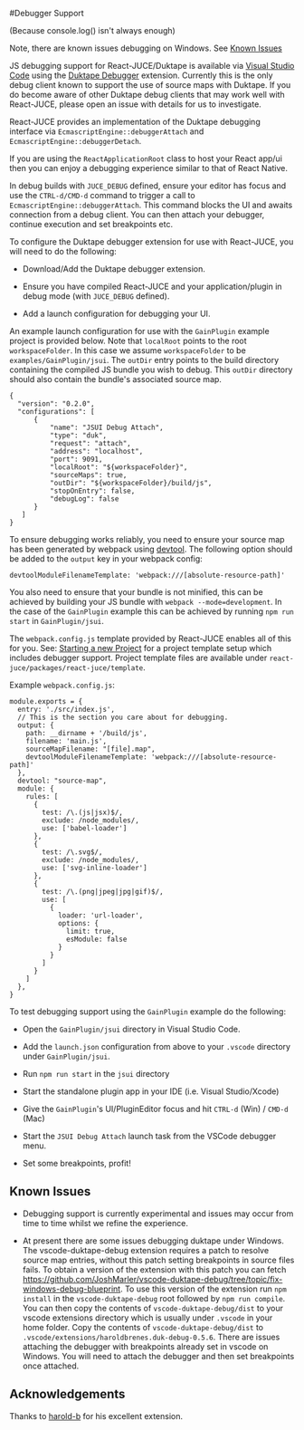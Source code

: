 #Debugger Support

(Because console.log() isn't always enough)

Note, there are known issues debugging on Windows. See [Known Issues](#known-issues)

JS debugging support for React-JUCE/Duktape is available via [Visual Studio Code](https://code.visualstudio.com/) using the [Duktape Debugger](https://marketplace.visualstudio.com/items?itemName=HaroldBrenes.duk-debug) extension.
Currently this is the only debug client known to support the use of source maps with Duktape.
If you do become aware of other Duktape debug clients that may work well with React-JUCE, please open an issue with details for us to investigate.

React-JUCE provides an implementation of the Duktape debugging interface via `EcmascriptEngine::debuggerAttach` and `EcmascriptEngine::debuggerDetach`.

If you are using the `ReactApplicationRoot` class to host your React app/ui then you can enjoy a debugging experience similar to that of React Native.

In debug builds with `JUCE_DEBUG` defined, ensure your editor has focus and use the `CTRL-d/CMD-d` command to trigger a call to `EcmascriptEngine::debuggerAttach`.
This command blocks the UI and awaits connection from a debug client. You can then attach your debugger, continue execution and set breakpoints etc.

To configure the Duktape debugger extension for use with React-JUCE, you will need to do the following:

- Download/Add the Duktape debugger extension.

- Ensure you have compiled React-JUCE and your application/plugin in debug mode (with `JUCE_DEBUG` defined).

- Add a launch configuration for debugging your UI.

An example launch configuration for use with the `GainPlugin` example project is provided below.
Note that `localRoot` points to the root `workspaceFolder`. In this case we assume `workspaceFolder` to be `examples/GainPlugin/jsui`.
The `outDir` entry points to the build directory containing the compiled JS bundle you wish to debug.
This `outDir` directory should also contain the bundle's associated source map.

```
{
  "version": "0.2.0",
  "configurations": [
      {
          "name": "JSUI Debug Attach",
          "type": "duk",
          "request": "attach",
          "address": "localhost",
          "port": 9091,
          "localRoot": "${workspaceFolder}",
          "sourceMaps": true,
          "outDir": "${workspaceFolder}/build/js",
          "stopOnEntry": false,
          "debugLog": false
      }
   ]
}
```

To ensure debugging works reliably, you need to ensure your source map has been generated by webpack using [devtool](https://webpack.js.org/configuration/devtool/).
The following option should be added to the `output` key in your webpack config:

`devtoolModuleFilenameTemplate: 'webpack:///[absolute-resource-path]'`

You also need to ensure that your bundle is not minified, this can be achieved by building your JS bundle with `webpack --mode=development`.
In the case of the `GainPlugin` example this can be achieved by running `npm run start` in `GainPlugin/jsui`.

The `webpack.config.js` template provided by React-JUCE enables all of this for you. See: [Starting a new Project](New_Project.md) for a project
template setup which includes debugger support. Project template files are available under `react-juce/packages/react-juce/template`.

Example `webpack.config.js`:

```
module.exports = {
  entry: './src/index.js',
  // This is the section you care about for debugging.
  output: {
    path: __dirname + '/build/js',
    filename: 'main.js',
    sourceMapFilename: "[file].map",
    devtoolModuleFilenameTemplate: 'webpack:///[absolute-resource-path]'
  },
  devtool: "source-map",
  module: {
    rules: [
      {
        test: /\.(js|jsx)$/,
        exclude: /node_modules/,
        use: ['babel-loader']
      },
      {
        test: /\.svg$/,
        exclude: /node_modules/,
        use: ['svg-inline-loader']
      },
      {
        test: /\.(png|jpeg|jpg|gif)$/,
        use: [
          {
            loader: 'url-loader',
            options: {
              limit: true,
              esModule: false
            }
          }
        ]
      }
    ]
  },
}
```

To test debugging support using the `GainPlugin` example do the following:

- Open the `GainPlugin/jsui` directory in Visual Studio Code.

- Add the `launch.json` configuration from above to your `.vscode` directory under `GainPlugin/jsui`.

- Run `npm run start` in the `jsui` directory

- Start the standalone plugin app in your IDE (i.e. Visual Studio/Xcode)

- Give the `GainPlugin`'s UI/PluginEditor focus and hit `CTRL-d` (Win) / `CMD-d` (Mac)

- Start the `JSUI Debug Attach` launch task from the VSCode debugger menu.

- Set some breakpoints, profit!

## Known Issues

- Debugging support is currently experimental and issues may occur from time to time whilst we refine the experience.

- At present there are some issues debugging duktape under Windows. The vscode-duktape-debug extension requires a patch to resolve source map entries, without this patch setting breakpoints in source files fails. To obtain a version of the extension with this patch you can fetch https://github.com/JoshMarler/vscode-duktape-debug/tree/topic/fix-windows-debug-blueprint. To use this version of the extension run `npm install` in the `vscode-duktape-debug` root followed by `npm run compile`. You can then copy the contents of `vscode-duktape-debug/dist` to your vscode extensions directory which is usually under `.vscode` in your home folder. Copy the contents of `vscode-duktape-debug/dist` to `.vscode/extensions/haroldbrenes.duk-debug-0.5.6`. There are issues attaching the debugger with breakpoints already set in vscode on Windows. You will need to attach the debugger and then set breakpoints once attached.

## Acknowledgements

Thanks to [harold-b](https://github.com/harold-b/vscode-duktape-debug) for his excellent extension.
